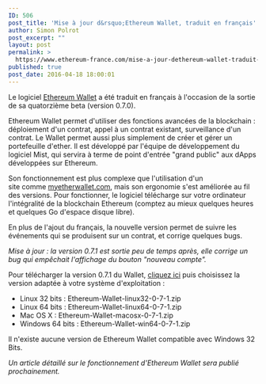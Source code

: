 ```yaml
---
ID: 506
post_title: 'Mise à jour d&rsquo;Ethereum Wallet, traduit en français'
author: Simon Polrot
post_excerpt: ""
layout: post
permalink: >
  https://www.ethereum-france.com/mise-a-jour-dethereum-wallet-traduit-en-francais/
published: true
post_date: 2016-04-18 18:00:01
---
```

Le logiciel <a href="https://github.com/ethereum/mist/releases/"><span style="text-decoration: underline;">Ethereum Wallet</span></a> a été traduit en français à l'occasion de la sortie de sa quatorzième beta (version 0.7.0).

Ethereum Wallet permet d'utiliser des fonctions avancées de la blockchain : déploiement d'un contrat, appel à un contrat existant, surveillance d'un contrat. Le Wallet permet aussi plus simplement de créer et gérer un portefeuille d'ether. Il est développé par l'équipe de développement du logiciel Mist, qui servira à terme de point d'entrée "grand public" aux dApps développées sur Ethereum.

Son fonctionnement est plus complexe que l'utilisation d'un site comme <a href="http://www.myetherwallet.com/">myetherwallet.com</a>, mais son ergonomie s'est améliorée au fil des versions. Pour fonctionner, le logiciel télécharge sur votre ordinateur l'intégralité de la blockchain Ethereum (comptez au mieux quelques heures et quelques Go d'espace disque libre).

En plus de l'ajout du français, la nouvelle version permet de suivre les événements qui se produisent sur un contrat, et corrige quelques bugs.

<em>Mise à jour : la version 0.7.1 est sortie peu de temps après, elle corrige un bug qui empêchait l'affichage du bouton "nouveau compte".</em>

Pour télécharger la version 0.7.1 du Wallet, <a href="https://github.com/ethereum/mist/releases/tag/0.7.1"><span style="text-decoration: underline;">cliquez ici</span></a> puis choisissez la version adaptée à votre système d'exploitation :
<ul>
 	<li>Linux 32 bits : Ethereum-Wallet-linux32-0-7-1.zip</li>
 	<li>Linux 64 bits : Ethereum-Wallet-linux64-0-7-1.zip</li>
 	<li>Mac OS X : Ethereum-Wallet-macosx-0-7-1.zip</li>
 	<li>Windows 64 bits : Ethereum-Wallet-win64-0-7-1.zip</li>
</ul>
Il n'existe aucune version de Ethereum Wallet compatible avec Windows 32 Bits.

<em>Un article détaillé sur le fonctionnement d'Ethereum Wallet sera publié prochainement.</em>